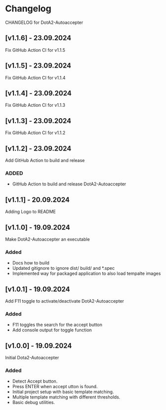# Changelog

CHANGELOG for DotA2-Autoaccepter

## [v1.1.6] - 23.09.2024

Fix GitHub Action CI for v1.1.5



## [v1.1.5] - 23.09.2024

Fix GitHub Action CI for v1.1.4



## [v1.1.4] - 23.09.2024

Fix GitHub Action CI for v1.1.3



## [v1.1.3] - 23.09.2024

Fix GitHub Action CI for v1.1.2



## [v1.1.2] - 23.09.2024

Add GitHub Action to build and release

### ADDED
- GitHub Action to build and release DotA2-Autoaccepter



## [v1.1.1] - 20.09.2024

Adding Logo to README



## [v1.1.0] - 19.09.2024

Make DotA2-Autoaccepter an executable

### Added
- Docs how to build
- Updated gitignore to ignore dist/ build/ and *.spec
- Implemented way for packaged application to also load tempalte images



## [v1.0.1] - 19.09.2024

Add F11 toggle to activate/deactivate DotA2-Autoaccepter

### Added
- F11 toggles the search for the accept button
- Add console output for toggle function



## [v1.0.0] - 19.09.2024

Initial Dota2-Autoaccepter 

### Added
- Detect Accept button.
- Press ENTER when accept utton is found.
- Initial project setup with basic template matching.
- Multiple template matching with different thresholds.
- Basic debug utilities.
